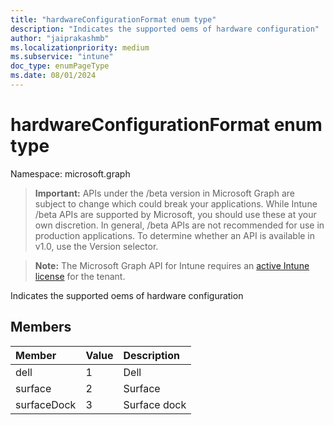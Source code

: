 ```yaml
---
title: "hardwareConfigurationFormat enum type"
description: "Indicates the supported oems of hardware configuration"
author: "jaiprakashmb"
ms.localizationpriority: medium
ms.subservice: "intune"
doc_type: enumPageType
ms.date: 08/01/2024
---
```


# hardwareConfigurationFormat enum type

Namespace: microsoft.graph

> **Important:** APIs under the /beta version in Microsoft Graph are subject to change which could break your applications. While Intune /beta APIs are supported by Microsoft, you should use these at your own discretion. In general, /beta APIs are not recommended for use in production applications. To determine whether an API is available in v1.0, use the Version selector.

> **Note:** The Microsoft Graph API for Intune requires an [active Intune license](https://go.microsoft.com/fwlink/?linkid=839381) for the tenant.

Indicates the supported oems of hardware configuration

## Members
|Member|Value|Description|
|:---|:---|:---|
|dell|1|Dell|
|surface|2|Surface|
|surfaceDock|3|Surface dock|